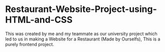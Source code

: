 # Restaurant-Website-Project-using-HTML-and-CSS
This was created by me and my teammate as our university project which led to us in making a Website for a Restaurant (Made by Ourselfs), This is a purely frontend project.
